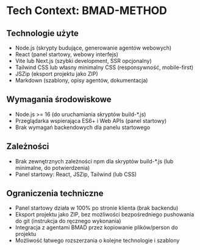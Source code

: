 # Tech Context: BMAD-METHOD

## Technologie użyte
- Node.js (skrypty budujące, generowanie agentów webowych)
- React (panel startowy, webowy interfejs)
- Vite lub Next.js (szybki development, SSR opcjonalny)
- Tailwind CSS lub własny minimalny CSS (responsywność, mobile-first)
- JSZip (eksport projektu jako ZIP)
- Markdown (szablony, opisy agentów, dokumentacja)

## Wymagania środowiskowe
- Node.js >= 16 (do uruchamiania skryptów build-*.js)
- Przeglądarka wspierająca ES6+ i Web APIs (panel startowy)
- Brak wymagań backendowych dla panelu startowego

## Zależności
- Brak zewnętrznych zależności npm dla skryptów build-*.js (lub minimalne, do potwierdzenia)
- Panel startowy: React, JSZip, Tailwind (lub CSS)

## Ograniczenia techniczne
- Panel startowy działa w 100% po stronie klienta (brak backendu)
- Eksport projektu jako ZIP, bez możliwości bezpośredniego pushowania do git (instrukcja do ręcznego wykonania)
- Integracja z agentami BMAD przez kopiowanie plików/person do projektu
- Możliwość łatwego rozszerzania o kolejne technologie i szablony 